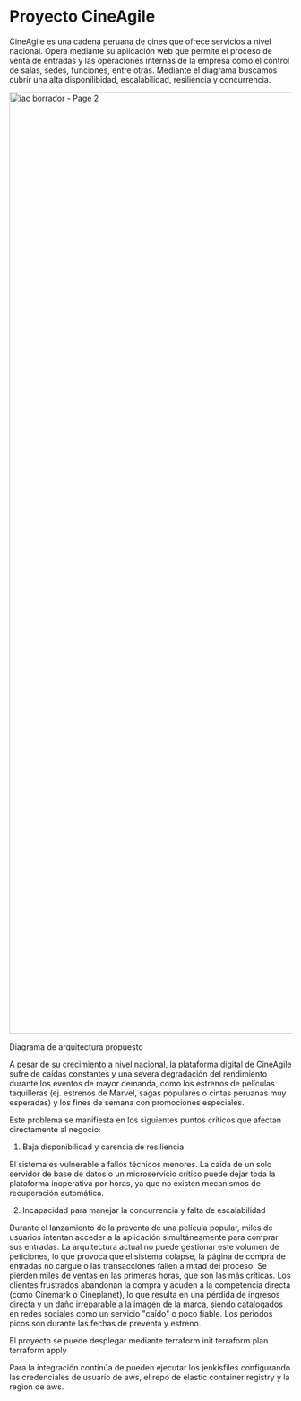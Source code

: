 # Proyecto CineAgile

CineAgile es una cadena peruana de cines que ofrece servicios a nivel nacional. Opera mediante su aplicación web que permite el proceso de venta de entradas y las operaciones internas de la empresa como el control de salas, sedes, funciones, entre otras. Mediante el diagrama buscamos cubrir una alta disponilibidad, escalabilidad, resiliencia y concurrencia.



<img width="2769" height="1677" alt="iac borrador - Page 2" src="https://github.com/user-attachments/assets/72c423e2-c978-4a1f-9643-220a9e90b301" />

Diagrama de arquitectura propuesto


A pesar de su crecimiento a nivel nacional, la plataforma digital de CineAgile sufre de caídas constantes y una severa degradación del rendimiento durante los eventos de mayor demanda, como los estrenos de películas taquilleras (ej. estrenos de Marvel, sagas populares o cintas peruanas muy esperadas) y los fines de semana con promociones especiales.

Este problema se manifiesta en los siguientes puntos críticos que afectan directamente al negocio:

1. Baja disponibilidad y carencia de resiliencia

El sistema es vulnerable a fallos técnicos menores. La caída de un solo servidor de base de datos o un microservicio crítico puede dejar toda la plataforma inoperativa por horas, ya que no existen mecanismos de recuperación automática.

2. Incapacidad para manejar la concurrencia y falta de escalabilidad

Durante el lanzamiento de la preventa de una película popular, miles de usuarios intentan acceder a la aplicación simultáneamente para comprar sus entradas. La arquitectura actual no puede gestionar este volumen de peticiones, lo que provoca que el sistema colapse, la página de compra de entradas no cargue o las transacciones fallen a mitad del proceso. Se pierden miles de ventas en las primeras horas, que son las más críticas. Los clientes frustrados abandonan la compra y acuden a la competencia directa (como Cinemark o Cineplanet), lo que resulta en una pérdida de ingresos directa y un daño irreparable a la imagen de la marca, siendo catalogados en redes sociales como un servicio "caído" o poco fiable. Los periodos picos son durante las fechas de preventa y estreno.

El proyecto se puede desplegar mediante
terraform init
terraform plan
terraform apply

Para la integración continúa de pueden ejecutar los jenkisfiles configurando las credenciales de usuario de aws, el repo de elastic container registry y la region de aws.
